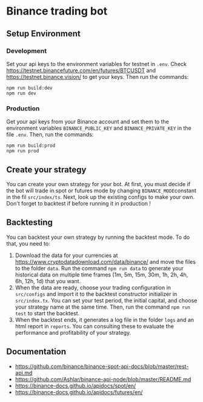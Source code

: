 # Binance trading bot

## Setup Environment

### Development

Set your api keys to the environment variables for testnet in `.env`. Check https://testnet.binancefuture.com/en/futures/BTCUSDT and https://testnet.binance.vision/ to get your keys. Then run the commands:

```
npm run build:dev
npm run dev
```

### Production

Get your api keys from your Binance account and set them to the environment variables `BINANCE_PUBLIC_KEY` and `BINANCE_PRIVATE_KEY` in the file `.env`. Then, run the commands:

```
npm run build:prod
npm run prod
```

## Create your strategy

You can create your own strategy for your bot. At first, you must decide if the bot will trade in spot or futures mode by changing `BINANCE_MODE`constant in the fil `src/index/ts`. Next, look up the existing configs to make your own. Don't forget to backtest if before running it in production !

## Backtesting

You can backtest your own strategy by running the backtest mode. To do that, you need to:

1. Download the data for your currencies at https://www.cryptodatadownload.com/data/binance/ and move the files to the folder `data`. Run the command `npm run data` to generate your historical data on multiple time frames (1m, 5m, 15m, 30m, 1h, 2h, 4h, 6h, 12h, 1d) that you want.
2. When the data are ready, choose your trading configuration in `src/configs` and import it to the backtest constructor initializer in `src/index.tx`. You can set your test period, the initial capital, and choose your strategy name at the same time. Then, run the command `npm run test` to start the backtest.
3. When the backtest ends, it generates a log file in the folder `logs` and an html report in `reports`. You can consulting these to evaluate the performance and profitability of your strategy.

## Documentation

- https://github.com/binance/binance-spot-api-docs/blob/master/rest-api.md
- https://github.com/Ashlar/binance-api-node/blob/master/README.md
- https://binance-docs.github.io/apidocs/spot/en/
- https://binance-docs.github.io/apidocs/futures/en/
